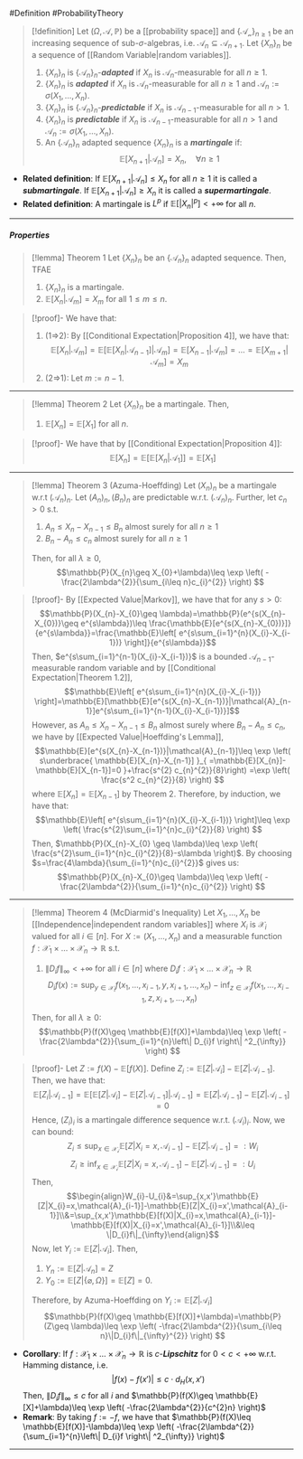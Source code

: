 #Definition #ProbabilityTheory 

> [!definition]
> Let $(\Omega,\mathcal{A},\mathbb{P})$ be a [[probability space]] and $\{ \mathcal{A_{n}} \}_{n\geq 1}$ be an increasing sequence of sub-$\sigma$-algebras, i.e. $\mathcal{A}_{n}\subseteq \mathcal{A}_{n+1}$. Let $\{ X_{n} \}_{n}$ be a sequence of [[Random Variable|random variables]].
> 1. $\{ X_{n} \}_{n}$ is $\{ \mathcal{A}_{n} \}_{n}$-***adapted*** if $X_{n}$ is $\mathcal{A}_{n}$-measurable for all $n\geq 1$.
> 2. $\{ X_{n} \}_{n}$ is ***adapted*** if $X_{n}$ is $\mathcal{A}_{n}$-measurable for all $n\geq 1$ and $\mathcal{A}_{n}:=\sigma(X_{1},\dots,X_{n})$.
> 3. $\{ X_{n} \}_{n}$ is $\{ \mathcal{A}_{n} \}_{n}$-***predictable*** if $X_{n}$ is $\mathcal{A}_{n-1}$-measurable for all $n> 1$.
> 2. $\{ X_{n} \}_{n}$ is ***predictable*** if $X_{n}$ is $\mathcal{A}_{n-1}$-measurable for all $n> 1$ and $\mathcal{A}_{n}:=\sigma(X_{1},\dots,X_{n})$.
> 3. An $\{ \mathcal{A}_{n} \}_{n}$ adapted sequence $\{ X_{n} \}_{n}$ is a ***martingale*** if: $$\mathbb{E}[X_{n+1}|\mathcal{A}_{n}]=X_{n},\quad \forall n\geq 1$$

- **Related definition**: If $\mathbb{E}[X_{n+1}|\mathcal{A}_{n}]\leq X_{n}$ for all $n\geq 1$ it is called a ***submartingale***. If $\mathbb{E}[X_{n+1}|\mathcal{A}_{n}]\geq X_{n}$ it is called a ***supermartingale***.
- **Related definition**: A martingale is $L^p$ if $\mathbb{E}[\left|X_{n}  \right|^p]<+\infty$ for all $n$.
---
##### Properties
> [!lemma] Theorem 1
> Let $\{ X_{n} \}_{n}$ be an $\{ \mathcal{A}_{n} \}_{n}$ adapted sequence. Then, TFAE
> 1. $\{ X_{n} \}_{n}$ is a martingale.
> 2. $\mathbb{E}[X_{n}|\mathcal{A}_{m}]=X_{m}$ for all $1\leq m\leq n$. 

> [!proof]-
> We have that:
> 1. (1=>2): By [[Conditional Expectation|Proposition 4]], we have that: $$\mathbb{E}[X_{n}|\mathcal{A}_{m}]=\mathbb{E}[\mathbb{E}[X_{n}|\mathcal{A}_{n-1}]|\mathcal{A}_{m}]=\mathbb{E}[X_{n-1}|\mathcal{A}_{m}]=\dots=\mathbb{E}[X_{m+1}|\mathcal{A}_{m}]=X_{m}$$
> 2. (2=>1): Let $m:=n-1$. 
---
> [!lemma] Theorem 2
> Let $\{ X_{n} \}_{n}$ be a martingale. Then, 
> 1. $\mathbb{E}[X_{n}]=\mathbb{E}[X_{1}]$ for all $n$.

> [!proof]-
> We have that by [[Conditional Expectation|Proposition 4]]: $$\mathbb{E}[X_{n}]=\mathbb{E}[\mathbb{E}[X_{n}|\mathcal{A}_{1}]]=\mathbb{E}[X_{1}]$$

---
> [!lemma] Theorem 3 (Azuma-Hoeffding)
> Let $(X_{n})_{n}$ be a martingale w.r.t $(\mathcal{A}_{n})_{n}$. Let $(A_{n})_{n},(B_{n})_{n}$ are predictable w.r.t. $(\mathcal{A}_{n})_{n}$. Further, let $c_{n}>0$ s.t. 
> 1. $A_{n}\leq X_{n}-X_{n-1}\leq B_{n}$ almost surely for all $n\geq 1$
> 2. $B_{n}-A_{n}\leq c_{n}$ almost surely for all $n\geq 1$
> 
> Then, for all $\lambda\geq 0$, $$\mathbb{P}(X_{n}\geq X_{0}+\lambda)\leq \exp \left( -\frac{2\lambda^{2}}{\sum_{i\leq n}c_{i}^{2}} \right) $$

> [!proof]-
> By [[Expected Value|Markov]], we have that for any $s>0$: $$\mathbb{P}(X_{n}-X_{0}\geq \lambda)=\mathbb{P}(e^{s(X_{n}-X_{0})}\geq e^{s\lambda})\leq \frac{\mathbb{E}[e^{s(X_{n}-X_{0})}]}{e^{s\lambda}}=\frac{\mathbb{E}\left[ e^{s\sum_{i=1}^{n}(X_{i}-X_{i-1})} \right]}{e^{s\lambda}}$$Then, $e^{s\sum_{i=1}^{n-1}(X_{i}-X_{i-1})}$ is a bounded $\mathcal{A}_{n-1}$-measurable random variable and by [[Conditional Expectation|Theorem 1.2]], $$\mathbb{E}\left[ e^{s\sum_{i=1}^{n}(X_{i}-X_{i-1})} \right]=\mathbb{E}[\mathbb{E}[e^{s(X_{n}-X_{n-1})}|\mathcal{A}_{n-1}]e^{s\sum_{i=1}^{n-1}(X_{i}-X_{i-1})}]$$However, as $A_{n}\leq X_{n}-X_{n-1}\leq B_{n}$ almost surely where $B_{n}-A_{n}\leq c_{n}$, we have by [[Expected Value|Hoeffding's Lemma]], $$\mathbb{E}[e^{s(X_{n}-X_{n-1})}|\mathcal{A}_{n-1}]\leq \exp \left( s\underbrace{ \mathbb{E}[X_{n}-X_{n-1}] }_{ =\mathbb{E}[X_{n}]-\mathbb{E}[X_{n-1}]=0 }+\frac{s^{2} c_{n}^{2}}{8}\right) =\exp \left( \frac{s^2 c_{n}^{2}}{8} \right)  $$where $\mathbb{E}[X_{n}]=\mathbb{E}[X_{n-1}]$ by Theorem 2. Therefore, by induction, we have that: $$\mathbb{E}\left[ e^{s\sum_{i=1}^{n}(X_{i}-X_{i-1})} \right]\leq \exp \left( \frac{s^{2}\sum_{i=1}^{n}c_{i}^{2}}{8} \right) $$Then, $\mathbb{P}(X_{n}-X_{0} \geq \lambda)\leq  \exp \left( \frac{s^{2}\sum_{i=1}^{n}c_{i}^{2}}{8}-s\lambda \right)$. By choosing $s=\frac{4\lambda}{\sum_{i=1}^{n}c_{i}^{2}}$ gives us: $$\mathbb{P}(X_{n}-X_{0}\geq \lambda)\leq \exp \left( -\frac{2\lambda^{2}}{\sum_{i=1}^{n}c_{i}^{2}} \right) $$

---
> [!lemma] Theorem 4 (McDiarmid's Inequality)
> Let $X_{1},\dots,X_{n}$ be [[Independence|independent random variables]] where $X_{i}$ is $\mathcal{X}_{i}$ valued for all $i\in[n]$. For $X:=(X_{1},\dots,X_{n})$ and a measurable function $f:\mathcal{X}_{1}\times\dots \times \mathcal{X}_{n}\to \mathbb{R}$ s.t. 
> 1. $\|D_{i}f\|_{\infty}<+\infty$ for all $i\in[n]$ where $D_{i}f:\mathcal{X}_{1}\times\dots \times \mathcal{X}_{n}\to \mathbb{R}$ $$D_{i}f(x):=\sup_{y\in \mathcal{X}_{i}}f(x_{1},\dots,x_{i-1},y,x_{i+1},\dots,x_{n})-\inf_{z\in \mathcal{X}_{i}}f(x_{1},\dots,x_{i-1},z,x_{i+1},\dots,x_{n})$$
>
>Then, for all $\lambda\geq 0$: $$\mathbb{P}(f(X)\geq \mathbb{E}[f(X)]+\lambda)\leq \exp \left( -\frac{2\lambda^{2}}{\sum_{i=1}^{n}\left\| D_{i}f \right\| ^2_{\infty}} \right) $$

> [!proof]-
> Let $Z:=f(X)-\mathbb{E}[f(X)]$. Define $Z_{i}:=\mathbb{E}[Z|\mathcal{A}_{i}]-\mathbb{E}[Z|\mathcal{A}_{i-1}]$. Then, we have that: $$\mathbb{E}[Z_{i}|\mathcal{A}_{i-1}]=\mathbb{E}[\mathbb{E}[Z|\mathcal{A}_{i}]-\mathbb{E}[Z|\mathcal{A}_{i-1}]|\mathcal{A}_{i-1}]=\mathbb{E}[Z|\mathcal{A}_{i-1}]-\mathbb{E}[Z|\mathcal{A}_{i-1}]=0$$Hence, $(Z_{i})_{i}$ is a martingale difference sequence w.r.t. $(\mathcal{A}_{i})_{i}$. Now, we can bound: $$Z_{i}\leq\sup_{x\in \mathcal{X_{i}}}\mathbb{E}[Z|X_{i}=x,\mathcal{A}_{i-1}]-\mathbb{E}[Z|\mathcal{A}_{i-1}]=:W_{i}$$$$Z_{i}\geq\inf_{x\in \mathcal{X_{i}}}\mathbb{E}[Z|X_{i}=x,\mathcal{A}_{i-1}]-\mathbb{E}[Z|\mathcal{A}_{i-1}]=:U_{i}$$
> Then, $$\begin{align}W_{i}-U_{i}&=\sup_{x,x'}\mathbb{E}[Z|X_{i}=x,\mathcal{A}_{i-1}]-\mathbb{E}[Z|X_{i}=x',\mathcal{A}_{i-1}]\\&=\sup_{x,x'}\mathbb{E}[f(X)|X_{i}=x,\mathcal{A}_{i-1}]-\mathbb{E}[f(X)|X_{i}=x',\mathcal{A}_{i-1}]\\&\leq \|D_{i}f\|_{\infty}\end{align}$$Now, let $Y_{i}:=\mathbb{E}[Z|\mathcal{A}_{i}]$. Then, 
> 1. $Y_{n}:=\mathbb{E}[Z|\mathcal{A}_{n}]=Z$
> 2. $Y_{0}:=\mathbb{E}[Z|\{ \varnothing,\Omega \}]=\mathbb{E}[Z]=0$. 
> 
> Therefore, by Azuma-Hoeffding on $Y_{i}:=\mathbb{E}[Z|\mathcal{A}_{i}]$$$\mathbb{P}(f(X)\geq \mathbb{E}[f(X)]+\lambda)=\mathbb{P}(Z\geq \lambda)\leq \exp \left( -\frac{2\lambda^{2}}{\sum_{i\leq n}\|D_{i}f\|_{\infty}^{2}} \right) $$

- **Corollary**: If $f:\mathcal{X}_{1}\times\dots \times \mathcal{X}_{n}\to \mathbb{R}$ is $c$-***Lipschitz*** for $0<c<+\infty$ w.r.t. Hamming distance, i.e. $$\left| f(x)-f(x') \right| \leq c \cdot  d_{H}(x,x')$$Then, $\left\| D_{i}f \right\|_{\infty}\leq c$ for all $i$ and $\mathbb{P}(f(X)\geq \mathbb{E}[X]+\lambda)\leq \exp \left( -\frac{2\lambda^{2}}{c^{2}n} \right)$
- **Remark**: By taking $f:= -f$, we have that $\mathbb{P}(f(X)\leq \mathbb{E}[f(X)]-\lambda)\leq \exp \left( -\frac{2\lambda^{2}}{\sum_{i=1}^{n}\left\| D_{i}f \right\| ^2_{\infty}} \right)$

---